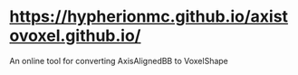# https://hypherionmc.github.io/axistovoxel.github.io/
An online tool for converting AxisAlignedBB to VoxelShape
